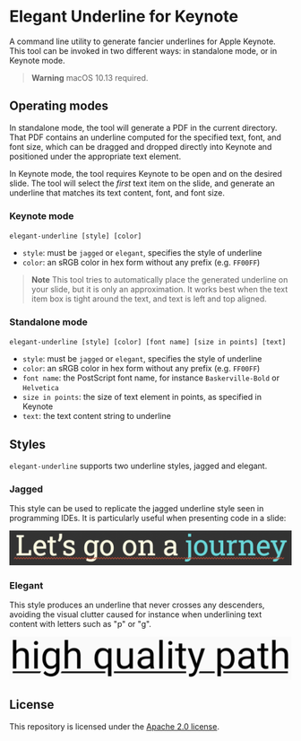 # Elegant Underline for Keynote

A command line utility to generate fancier underlines for Apple Keynote. This tool
can be invoked in two different ways: in standalone mode, or in Keynote mode.

> **Warning**
> macOS 10.13 required.

## Operating modes

In standalone mode, the tool will generate a PDF in the current directory. That PDF
contains an underline computed for the specified text, font, and font size, which
can be dragged and dropped directly into Keynote and positioned under the appropriate
text element.

In Keynote mode, the tool requires Keynote to be open and on the desired slide. The
tool will select the _first_ text item on the slide, and generate an underline that
matches its text content, font, and font size.

### Keynote mode

`elegant-underline [style] [color]`

- `style`: must be `jagged` or `elegant`, specifies the style of underline
- `color`: an sRGB color in hex form without any prefix (e.g. `FF00FF`)

> **Note**
> This tool tries to automatically place the generated underline on your slide, but
> it is only an approximation. It works best when the text item box is tight around
> the text, and text is left and top aligned.

### Standalone mode

`elegant-underline [style] [color] [font name] [size in points] [text]`

- `style`: must be `jagged` or `elegant`, specifies the style of underline
- `color`: an sRGB color in hex form without any prefix (e.g. `FF00FF`)
- `font name`: the PostScript font name, for instance `Baskerville-Bold` or `Helvetica`
- `size in points`: the size of text element in points, as specified in Keynote
- `text`: the text content string to underline

## Styles

`elegant-underline` supports two underline styles, jagged and elegant.

### Jagged

This style can be used to replicate the jagged underline style seen in programming
IDEs. It is particularly useful when presenting code in a slide:

![Jagged underline style](images/jagged.png)

### Elegant

This style produces an underline that never crosses any descenders, avoiding the
visual clutter caused for instance when underlining text content with letters such
as "p" or "g".

![Elegant underline style](images/elegant.png)

## License

This repository is licensed under the [Apache 2.0 license](./LICENSE).
